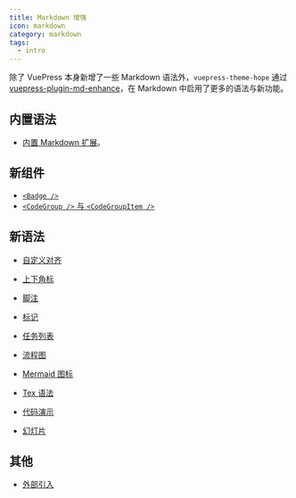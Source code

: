 ```yaml
---
title: Markdown 增强
icon: markdown
category: markdown
tags:
  - intro
---
```


除了 VuePress 本身新增了一些 Markdown 语法外，`vuepress-theme-hope` 通过 [vuepress-plugin-md-enhance](https://vuepress-theme-hope.github.io/v1/md-enhance/)，在 Markdown 中启用了更多的语法与新功能。

<!-- more -->

## 内置语法

- [内置 Markdown 扩展](../../basic/vuepress/markdown.md)。

## 新组件

- [`<Badge />`](components.md#badge)
- [`<CodeGroup />` 与 `<CodeGroupItem />`](components.md#codegroup-codegroupitem)

## 新语法

- [自定义对齐](align.md)

- [上下角标](sup-sub.md)

- [脚注](footnote.md)

- [标记](mark.md)

- [任务列表](tasklist.md)

- [流程图](flowchart.md)

- [Mermaid 图标](mermaid.md)

- [Tex 语法](tex.md)

- [代码演示](demo.md)

- [幻灯片](presentation.md)

## 其他

- [外部引入](external.md)
